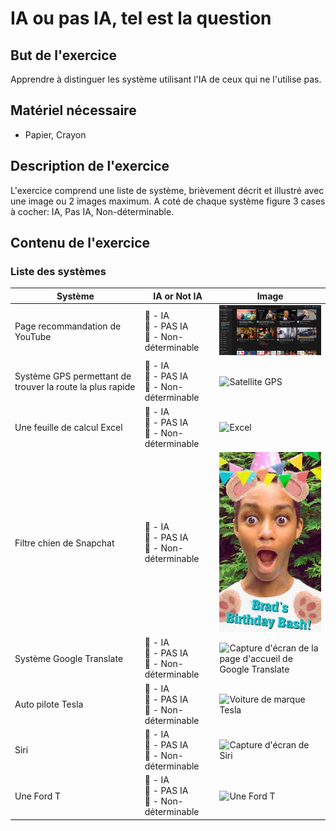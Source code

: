 # IA ou pas IA, tel est la question

## But de l'exercice

Apprendre à distinguer les système utilisant l'IA de ceux qui ne l'utilise pas.

## Matériel nécessaire

- Papier, Crayon

## Description de l'exercice

L'exercice comprend une liste de système, brièvement décrit et illustré avec une image ou 2 images maximum. A coté de chaque système figure 3 cases à cocher: IA, Pas IA, Non-déterminable.

## Contenu de l'exercice

### Liste des systèmes

| Système                                                   | IA or Not IA                                      | Image                                                                                                                                                                         |
| --------------------------------------------------------- | ------------------------------------------------- | ----------------------------------------------------------------------------------------------------------------------------------------------------------------------------- |
| Page recommandation de YouTube                            | 🔲 - IA<br> 🔲 - PAS IA<br> 🔲 - Non-déterminable | <img src="./assets/youtube-homepage.png" width="300" alt="Page d'accueil de Youtube">                                                                                         |
| Système GPS permettant de trouver la route la plus rapide | 🔲 - IA<br> 🔲 - PAS IA<br> 🔲 - Non-déterminable | <img src="https://upload.wikimedia.org/wikipedia/commons/8/8d/GPS_Satellite_NASA_art-iif.jpg" width="300" alt="Satellite GPS">                                                |
| Une feuille de calcul Excel                               | 🔲 - IA<br> 🔲 - PAS IA<br> 🔲 - Non-déterminable | <img src="https://upload.wikimedia.org/wikipedia/en/9/94/Microsoft_Excel.png" width="300" alt="Excel">                                                                        |
| Filtre chien de Snapchat                                  | 🔲 - IA<br> 🔲 - PAS IA<br> 🔲 - Non-déterminable | <img src="./assets/snapchat-filter-dog.bmp" width="300" alt="Filtre chien de Snapchat">                                                                                       |
| Système Google Translate                                  | 🔲 - IA<br> 🔲 - PAS IA<br> 🔲 - Non-déterminable | <img src="https://upload.wikimedia.org/wikipedia/commons/2/2b/Screenshot_of_Google_Translate.png" width="300" alt="Capture d'écran de la page d'accueil de Google Translate"> |
| Auto pilote Tesla                                         | 🔲 - IA<br> 🔲 - PAS IA<br> 🔲 - Non-déterminable | <img src="https://upload.wikimedia.org/wikipedia/commons/7/73/Elbilfestival_i_Geiranger_two_Tesla_Model_S_electric_cars.jpg" width="300" alt="Voiture de marque Tesla">       |
| Siri                                                      | 🔲 - IA<br> 🔲 - PAS IA<br> 🔲 - Non-déterminable | <img src="https://upload.wikimedia.org/wikipedia/en/5/50/Siri_on_iOS.png" width="300" alt="Capture d'écran de Siri">                                                          |
| Une Ford T                                                | 🔲 - IA<br> 🔲 - PAS IA<br> 🔲 - Non-déterminable | <img src="https://upload.wikimedia.org/wikipedia/commons/thumb/1/12/1925_Ford_Model_T_touring.jpg/1280px-1925_Ford_Model_T_touring.jpg" width="300" alt="Une Ford T">         |
